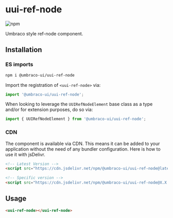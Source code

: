 # uui-ref-node

![npm](https://img.shields.io/npm/v/@umbraco-ui/uui-ref-node?logoColor=%231B264F)

Umbraco style ref-node component.

## Installation

### ES imports

```zsh
npm i @umbraco-ui/uui-ref-node
```

Import the registration of `<uui-ref-node>` via:

```javascript
import '@umbraco-ui/uui-ref-node';
```

When looking to leverage the `UUIRefNodeElement` base class as a type and/or for extension purposes, do so via:

```javascript
import { UUIRefNodeElement } from '@umbraco-ui/uui-ref-node';
```

### CDN

The component is available via CDN. This means it can be added to your application without the need of any bundler configuration. Here is how to use it with jsDelivr.

```html
<!-- Latest Version -->
<script src="https://cdn.jsdelivr.net/npm/@umbraco-ui/uui-ref-node@latest/dist/uui-ref-node.min.js"></script>

<!-- Specific version -->
<script src="https://cdn.jsdelivr.net/npm/@umbraco-ui/uui-ref-node@X.X.X/dist/uui-ref-node.min.js"></script>
```

## Usage

```html
<uui-ref-node></uui-ref-node>
```
